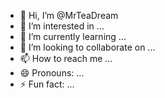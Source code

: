 - 👋 Hi, I’m @MrTeaDream
- 👀 I’m interested in ...
- 🌱 I’m currently learning ...
- 💞️ I’m looking to collaborate on ...
- 📫 How to reach me ...
- 😄 Pronouns: ...
- ⚡ Fun fact: ...

<!---
MrTeaDream/MrTeaDream is a ✨ special ✨ repository because its `README.md` (this file) appears on your GitHub profile.
You can click the Preview link to take a look at your changes.
--->
